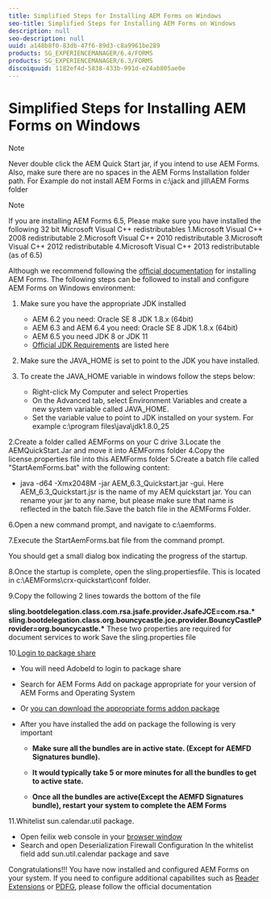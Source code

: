 ```yaml
---
title: Simplified Steps for Installing AEM Forms on Windows
seo-title: Simplified Steps for Installing AEM Forms on Windows
description: null
seo-description: null
uuid: a148b8f0-83db-47f6-89d3-c8a9961be289
products: SG_EXPERIENCEMANAGER/6.4/FORMS
products: SG_EXPERIENCEMANAGER/6.3/FORMS
discoiquuid: 1182ef4d-5838-433b-991d-e24ab805ae0e
---
```

# Simplified Steps for Installing AEM Forms on Windows

>[!NOTE]
>Never double click the AEM Quick Start jar, if you intend to use AEM Forms.
>Also, make sure there are no spaces in the AEM Forms Installation folder path.
>For Example do not install AEM Forms in c:\jack and jill\AEM Forms folder

>[!NOTE]
If you are installing AEM Forms 6.5, Please make sure you have installed the following 32 bit Microsoft Visual C++ redistributables
1.Microsoft Visual C++ 2008 redistributable
2.Microsoft Visual C++ 2010 redistributable
3.Microsoft Visual C++ 2012 redistributable
4.Microsoft Visual C++ 2013 redistributable (as of 6.5)

Although we recommend following the [official documentation](https://helpx.adobe.com/experience-manager/6-3/forms/using/installing-configuring-aem-forms-osgi.html) for installing AEM Forms. The following steps can be followed to install and configure AEM Forms on Windows environment:

1. Make sure you have the appropriate JDK installed
   * AEM 6.2 you need: Oracle SE 8 JDK 1.8.x (64bit)
   * AEM 6.3 and AEM 6.4 you need: Oracle SE 8 JDK 1.8.x (64bit)
   * AEM 6.5 you need JDK 8 or JDK 11
   * [Official JDK Requirements](https://helpx.adobe.com/experience-manager/6-3/sites/deploying/using/technical-requirements.html) are listed here
1. Make sure the JAVA_HOME is set to point to the JDK you have installed.
1. To create the JAVA_HOME variable in windows follow the steps below:

   * Right-click My Computer and select Properties
   * On the Advanced tab, select Environment Variables and create a new system variable called JAVA_HOME.
   * Set the variable value to point to JDK installed on your system. For example c:\program files\java\jdk1.8.0_25

2.Create a folder called AEMForms on your C drive
3.Locate the AEMQuickStart.Jar and move it into AEMForms folder
4.Copy the license.properties file into this AEMForms folder
5.Create a batch file called "StartAemForms.bat" with the following content:

* java -d64 -Xmx2048M -jar AEM_6.3_Quickstart.jar -gui.
Here AEM_6.3_Quickstart.jsr is the name of my AEM quickstart jar.
You can rename your jar to any name, but please make sure that name is reflected in the batch file.Save the batch file in the AEMForms Folder.

6.Open a new command prompt, and navigate to c:\aemforms.

7.Execute the StartAemForms.bat file from the command prompt.

You should get a small dialog box indicating the progress of the startup.

8.Once the startup is complete, open the sling.propertiesfile. This is located in c:\AEMForms\crx-quickstart\conf folder.

9.Copy the following 2 lines towards the bottom of the file

**sling.bootdelegation.class.com.rsa.jsafe.provider.JsafeJCE=com.rsa.&#42;** **sling.bootdelegation.class.org.bouncycastle.jce.provider.BouncyCastleProvider=org.bouncycastle.&#42;**
These two properties are required for document services to work
Save the sling.properties file

10.[Login to package share](http://localhost:4502/crx/packageshare/login.html)

* You will need AdobeId to login to package share
* Search for AEM Forms Add on package appropriate for your version of AEM Forms and Operating System
* Or [you can download the appropriate forms addon package](https://helpx.adobe.com/aem-forms/kb/aem-forms-releases.html)
* After you have installed the add on package the following is very important

  * **Make sure all the bundles are in active state. (Except for AEMFD Signatures bundle).**
  * **It would typically take 5 or more minutes for all the bundles to get to active state.**

  * **Once all the bundles are active(Except the AEMFD Signatures bundle), restart your system to complete the AEM Forms**

11.Whitelist sun.calendar.util package.

* Open feilix web console in your [browser window](http://localhost:4502/system/console/configMgr)
* Search and open Deserialization Firewall Configuration
In the whitelist field add sun.util.calendar package and save

Congratulations!!! You have now installed and configured AEM Forms on your system.
If you need to configure additional capabilites such as [Reader Extensions](https://helpx.adobe.com/experience-manager/6-3/forms/using/configuring-document-services.html) or [PDFG](https://helpx.adobe.com/experience-manager/6-3/forms/using/install-configure-pdf-generator.html), please follow the official documentation